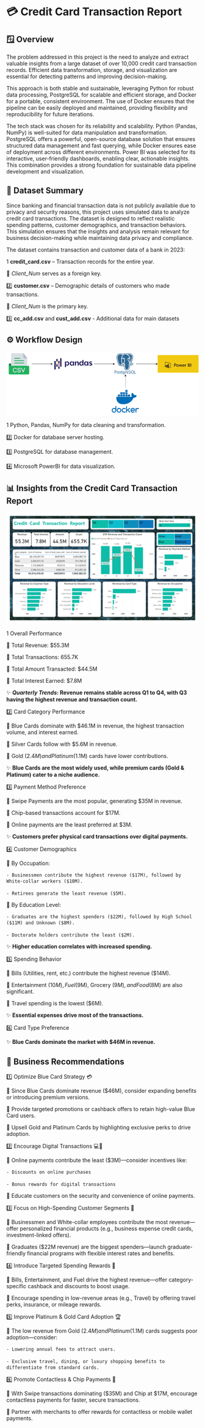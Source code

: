 # 💳 Credit Card Transaction Report

## 🪟 Overview

The problem addressed in this project is the need to analyze and extract valuable insights from a large dataset of over 10,000 credit card transaction records. Efficient data transformation, storage, and visualization are essential for detecting patterns and improving decision-making.

This approach is both stable and sustainable, leveraging Python for robust data processing, PostgreSQL for scalable and efficient storage, and Docker for a portable, consistent environment. The use of Docker ensures that the pipeline can be easily deployed and maintained, providing flexibility and reproducibility for future iterations.

The tech stack was chosen for its reliability and scalability. Python (Pandas, NumPy) is well-suited for data manipulation and transformation. PostgreSQL offers a powerful, open-source database solution that ensures structured data management and fast querying, while Docker ensures ease of deployment across different environments. Power BI was selected for its interactive, user-friendly dashboards, enabling clear, actionable insights. This combination provides a strong foundation for sustainable data pipeline development and visualization.

## 📁 Dataset Summary

Since banking and financial transaction data is not publicly available due to privacy and security reasons, this project uses simulated data to analyze credit card transactions. The dataset is designed to reflect realistic spending patterns, customer demographics, and transaction behaviors. This simulation ensures that the insights and analysis remain relevant for business decision-making while maintaining data privacy and compliance.

The dataset contains transaction and customer data of a bank in 2023:

1️ **credit_card.csv** – Transaction records for the entire year.

🔹 *Client_Num* serves as a foreign key.

2️⃣ **customer.csv** – Demographic details of customers who made transactions.

🔹 *Client_Num* is the primary key.

3️⃣ **cc_add.csv** and **cust_add.csv** - Additional data for main datasets

## ⚙️ Workflow Design

![Diagram](images/CC-Report-Diagram.png)

1️ Python, Pandas, NumPy for data cleaning and transformation.

2️⃣ Docker for database server hosting.

3️⃣ PostgreSQL for database management.

4️⃣ Microsoft PowerBI for data visualization.

## 📊 Insights from the Credit Card Transaction Report

![Dashboard Screenshot](images/Credit_Card_Transactions_Report.jpg)

1️ Overall Performance

🔹 Total Revenue: $55.3M

🔹 Total Transactions: 655.7K

🔹 Total Amount Transacted: $44.5M

🔹 Total Interest Earned: $7.8M

✨ ***Quarterly Trends*: Revenue remains stable across Q1 to Q4, with Q3 having the highest revenue and transaction count.**

2️⃣ Card Category Performance

🔹 Blue Cards dominate with $46.1M in revenue, the highest transaction volume, and interest earned.

🔹 Silver Cards follow with $5.6M in revenue.

🔹 Gold ($2.4M) and Platinum ($1.1M) cards have lower contributions.

✨ **Blue Cards are the most widely used, while premium cards (Gold & Platinum) cater to a niche audience.**

3️⃣ Payment Method Preference

🔹 Swipe Payments are the most popular, generating $35M in revenue.
  
🔹 Chip-based transactions account for $17M.
  
🔹 Online payments are the least preferred at $3M.
  
✨ **Customers prefer physical card transactions over digital payments.**

4️⃣ Customer Demographics

🔹 By Occupation:
  
	- Businessmen contribute the highest revenue ($17M), followed by White-collar workers ($10M).
  
	- Retirees generate the least revenue ($5M).

🔹 By Education Level:

	- Graduates are the highest spenders ($22M), followed by High School ($11M) and Unknown ($8M).

	- Doctorate holders contribute the least ($2M).

✨ **Higher education correlates with increased spending.**

5️⃣ Spending Behavior

🔹 Bills (Utilities, rent, etc.) contribute the highest revenue ($14M).

🔹 Entertainment ($10M), Fuel ($9M), Grocery ($9M), and Food ($8M) are also significant.

🔹 Travel spending is the lowest ($6M).

✨ **Essential expenses drive most of the transactions.**

6️⃣ Card Type Preference

✨ **Blue Cards dominate the market with $46M in revenue.**

## 📢 Business Recommendations

1️⃣ Optimize Blue Card Strategy 💳

🔹 Since Blue Cards dominate revenue ($46M), consider expanding benefits or introducing premium versions.

🔹 Provide targeted promotions or cashback offers to retain high-value Blue Card users.

🔹 Upsell Gold and Platinum Cards by highlighting exclusive perks to drive adoption.

2️⃣ Encourage Digital Transactions 💻📱

🔹 Online payments contribute the least ($3M)—consider incentives like:

	- Discounts on online purchases

	- Bonus rewards for digital transactions

🔹 Educate customers on the security and convenience of online payments.

3️⃣ Focus on High-Spending Customer Segments 🎯

🔹 Businessmen and White-collar employees contribute the most revenue—offer personalized financial products (e.g., business expense credit cards, investment-linked offers).

🔹 Graduates ($22M revenue) are the biggest spenders—launch graduate-friendly financial programs with flexible interest rates and benefits.

4️⃣ Introduce Targeted Spending Rewards 🎁

🔹 Bills, Entertainment, and Fuel drive the highest revenue—offer category-specific cashback and discounts to boost usage.

🔹 Encourage spending in low-revenue areas (e.g., Travel) by offering travel perks, insurance, or mileage rewards.

5️⃣ Improve Platinum & Gold Card Adoption 🏆

🔹 The low revenue from Gold ($2.4M) and Platinum ($1.1M) cards suggests poor adoption—consider:

	- Lowering annual fees to attract users.

	- Exclusive travel, dining, or luxury shopping benefits to differentiate from standard cards.

6️⃣ Promote Contactless & Chip Payments 📲

🔹 With Swipe transactions dominating ($35M) and Chip at $17M, encourage contactless payments for faster, secure transactions.

🔹 Partner with merchants to offer rewards for contactless or mobile wallet payments.

